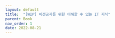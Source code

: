 ```yaml
---
layout: default
title:  "[WIP] 비전공자를 위한 이해할 수 있는 IT 지식"
parent: Book
nav_order: 1
date: 2022-08-21
---
```







